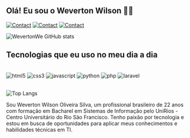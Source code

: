 ## Olá! Eu sou o Weverton Wilson 👋🏼
[![Contact](https://img.shields.io/badge/Gmail-D14836?style=for-the-badge&logo=gmail&logoColor=white)](wevwilson1@hotmail.com)
[![Contact](https://img.shields.io/badge/WhatsApp-25D366?style=for-the-badge&logo=whatsapp&logoColor=white)](75988241848)
[![Contact](https://img.shields.io/badge/LinkedIn-0077B5?style=for-the-badge&logo=linkedin&logoColor=white)](https://www.linkedin.com/in/weverton-wilson/)


![WevertonWe GitHub stats](https://github-readme-stats.vercel.app/api?username=WevertonWe&show_icons=true&theme=dracula)

## Tecnologias que eu uso no meu dia a dia
<div style="display: inline_block"><br/>
  <img align="center" alt="html5" src="https://img.shields.io/badge/HTML5-E34F26?style=for-the-badge&logo=html5&logoColor=white" />
  <img align="center" alt="css3" src="https://img.shields.io/badge/CSS3-1572B6?style=for-the-badge&logo=css3&logoColor=white" />
  <img align="center" alt="javascript" src="https://img.shields.io/badge/JavaScript-F7DF1E?style=for-the-badge&logo=javascript&logoColor=black" />
  <img align="center" alt="python" src="https://img.shields.io/badge/Python-14354C?style=for-the-badge&logo=python&logoColor=white" />
  <img align="center" alt="php" src="https://img.shields.io/badge/PHP-777BB4?style=for-the-badge&logo=php&logoColor=white" />
  <img align="center" alt="laravel" src="https://img.shields.io/badge/Laravel-FF2D20?style=for-the-badge&logo=laravel&logoColor=white" />
</div><br />

![Top Langs](https://github-readme-stats.vercel.app/api/top-langs/?username=WevertonWe&layout=compact)

Sou Weverton Wilson Oliveira Silva, um profissional brasileiro de 22 anos com formação em Bacharel em Sistemas de Informação pelo UniRios - Centro Universitário do Rio São Francisco. Tenho paixão por tecnologia e estou em busca de oportunidades para aplicar meus conhecimentos e habilidades técnicas em TI.
